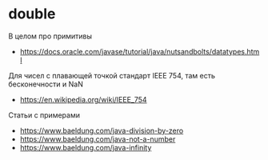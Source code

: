 # double
В целом про примитивы
- https://docs.oracle.com/javase/tutorial/java/nutsandbolts/datatypes.html

Для чисел с плавающей точкой стандарт IEEE 754, там есть бесконечности и NaN 
- https://en.wikipedia.org/wiki/IEEE_754

Статьи с примерами
- https://www.baeldung.com/java-division-by-zero
- https://www.baeldung.com/java-not-a-number
- https://www.baeldung.com/java-infinity